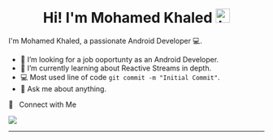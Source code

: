 <p align="center">
 <p/>
<h1 align="center"> Hi! I'm Mohamed Khaled <img src="https://user-images.githubusercontent.com/1303154/88677602-1635ba80-d120-11ea-84d8-d263ba5fc3c0.gif" width="28px" alt="hi"></h1>

I'm Mohamed Khaled, a passionate Android Developer 💻.


- 🤔 I’m looking for a job ooportunty as an Android Developer.
- :seedling: I’m currently learning about Reactive Streams in depth.
- :computer: Most used line of code `git commit -m "Initial Commit"`.
- :speech_balloon: Ask me about anything.

🤝 &nbsp; Connect with Me

[<img src="https://img.shields.io/badge/linkedin-%230077B5.svg?&style=for-the-badge&logo=linkedin&logoColor=white" />](www.linkedin.com/in/mohamed-khaled-3b68871aa)

<hr>

